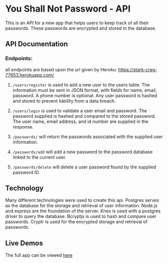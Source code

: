 # You Shall Not Password - API

This is an API for a new app that helps users to keep track of all their passwords. These passwords are encrypted and stored in the database.

## API Documentation

### Endpoints:

all endpoints are based upon the url given by Heroku: https://stark-crag-77653.herokuapp.com/

1. `/users/register` is used to add a new user to the users table. The information must be sent in JSON format, with fields for name, email, password. A phone number is optional. Any user password is hashed and stored to prevent liability from a data breach.

2. `/users/login` is used to validate a user email and password. The password supplied is hashed and compared to the stored password. The user name, email address, and id number are supplied in the response.

3. `/passwords/` will return the passwords associated with the supplied user information.

4. `/passwords/add` will add a new password to the password database linked to the current user.

5. `/passwords/delete` will delete a user password found by the supplied password ID.

## Technology

Many different technologies were used to create this api. Postgres serves as the database for the storage and retrieval of user information. Node.js and express are the foundation of the server. Knex is used with a postgres driver to query the database. Bcryptjs is used to hash and compare user passwords. Cryptr is used for the encrypted storage and retrieval of passwords.

## Live Demos

The full app can be viewed [here](https://you-shall-not-pass-client.vercel.app/)
